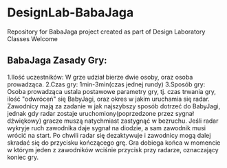 # DesignLab-BabaJaga
Repository for BabaJaga project created as part of Design Laboratory Classes
Welcome


BabaJaga Zasady Gry:
------------------
1.Ilość uczestników:
W grze udział bierze dwie osoby, oraz osoba prowadząca.
2.Czas gry:
1min-3min(czas jednej rundy)
3.Sposób gry:
Osoba prowadząca ustala postawowe parametry gry, tj. czas trwania gry, ilość "odwróceń" się BabyJagi, oraz okres w jakim uruchamia się radar.
Zawodnicy mają za zadanie w jak najszybszy sposób dotrzeć do BabyJagi, jednak gdy radar zostaje uruchomiony(poprzedzone przez sygnał dźwiękowy)
gracze muszą natychmiast zastygnąć w bezruchu. Jeśli radar wykryje ruch zawodnika daje sygnał na diodzie, a sam zawodnik musi wrócić na start.
Po chwili radar się dezaktywuje i zawodnicy mogą dalej skradać się do przycisku kończącego grę.
Gra dobiega końca w momencie w którym jeden z zawodników wciśnie przycisk przy radarze, oznaczający koniec gry.